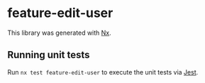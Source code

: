 # feature-edit-user

This library was generated with [Nx](https://nx.dev).

## Running unit tests

Run `nx test feature-edit-user` to execute the unit tests via [Jest](https://jestjs.io).
